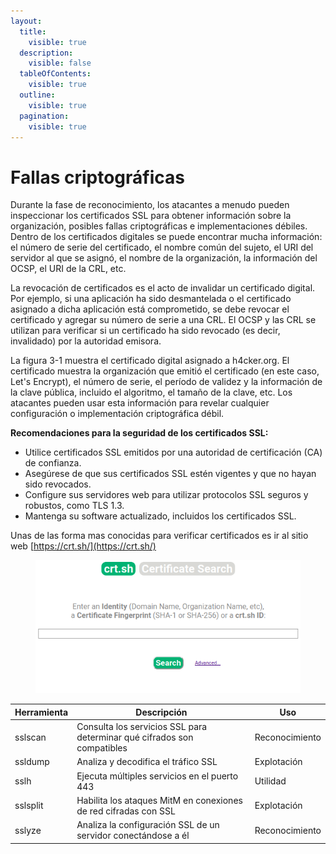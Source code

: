```yaml
---
layout:
  title:
    visible: true
  description:
    visible: false
  tableOfContents:
    visible: true
  outline:
    visible: true
  pagination:
    visible: true
---
```


# Fallas criptográficas

Durante la fase de reconocimiento, los atacantes a menudo pueden inspeccionar los certificados SSL para obtener información sobre la organización, posibles fallas criptográficas e implementaciones débiles. Dentro de los certificados digitales se puede encontrar mucha información: el número de serie del certificado, el nombre común del sujeto, el URI del servidor al que se asignó, el nombre de la organización, la información del OCSP, el URI de la CRL, etc.

La revocación de certificados es el acto de invalidar un certificado digital. Por ejemplo, si una aplicación ha sido desmantelada o el certificado asignado a dicha aplicación está comprometido, se debe revocar el certificado y agregar su número de serie a una CRL. El OCSP y las CRL se utilizan para verificar si un certificado ha sido revocado (es decir, invalidado) por la autoridad emisora.

La figura 3-1 muestra el certificado digital asignado a h4cker.org. El certificado muestra la organización que emitió el certificado (en este caso, Let's Encrypt), el número de serie, el período de validez y la información de la clave pública, incluido el algoritmo, el tamaño de la clave, etc. Los atacantes pueden usar esta información para revelar cualquier configuración o implementación criptográfica débil.

**Recomendaciones para la seguridad de los certificados SSL:**

* Utilice certificados SSL emitidos por una autoridad de certificación (CA) de confianza.
* Asegúrese de que sus certificados SSL estén vigentes y que no hayan sido revocados.
* Configure sus servidores web para utilizar protocolos SSL seguros y robustos, como TLS 1.3.
* Mantenga su software actualizado, incluidos los certificados SSL.

Unas de las forma mas conocidas para verificar certificados es ir al sitio web [https://crt.sh/](https://crt.sh/)

<figure><img src="../../.gitbook/assets/2023-10-27_03-00.png" alt=""><figcaption></figcaption></figure>

| Herramienta | Descripción                                                             | Uso            |
| ----------- | ----------------------------------------------------------------------- | -------------- |
| sslscan     | Consulta los servicios SSL para determinar qué cifrados son compatibles | Reconocimiento |
| ssldump     | Analiza y decodifica el tráfico SSL                                     | Explotación    |
| sslh        | Ejecuta múltiples servicios en el puerto 443                            | Utilidad       |
| sslsplit    | Habilita los ataques MitM en conexiones de red cifradas con SSL         | Explotación    |
| sslyze      | Analiza la configuración SSL de un servidor conectándose a él           | Reconocimiento |
